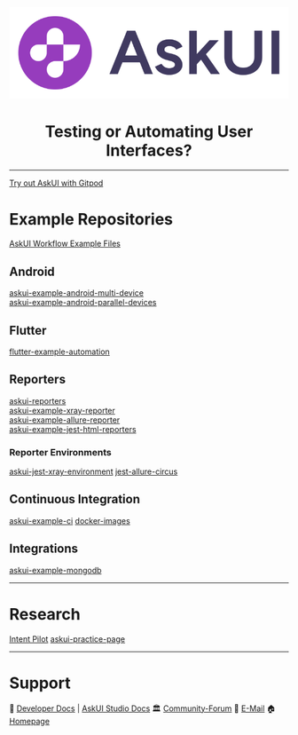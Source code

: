 <div align="center" dir="auto>

  ![askui logo](https://github.com/askui/.github/blob/main/profile/askui-logo-white.svg#gh-dark-mode-only)
  ![askui logo](https://github.com/askui/.github/blob/main/profile/askui-logo.svg#gh-light-mode-only)

  <div class="markdown-heading" dir="auto">
    <h1 align="center" class="heading-element" dir="auto">Testing or Automating User Interfaces?</h1>
  </div>
</div>

---

[Try out AskUI with Gitpod](https://github.com/askui/askui-try-out)

# Example Repositories

[AskUI Workflow Example Files](https://github.com/askui/askui-examples)

## Android
[askui-example-android-multi-device](https://github.com/askui/askui-example-android-multi-device)  
[askui-example-android-parallel-devices](https://github.com/askui/askui-example-android-parallel-devices)

## Flutter
[flutter-example-automation](https://github.com/askui/flutter-example-automation)  

## Reporters
[askui-reporters](https://github.com/askui/askui-reporters)  
[askui-example-xray-reporter](https://github.com/askui/askui-example-xray-reporter)  
[askui-example-allure-reporter](https://github.com/askui/askui-example-allure-reporter)  
[askui-example-jest-html-reporters](https://github.com/askui/askui-example-jest-html-reporters)  

### Reporter Environments
[askui-jest-xray-environment](https://github.com/askui/askui-jest-xray-environment)
[jest-allure-circus](https://github.com/askui/jest-allure-circus)

## Continuous Integration
[askui-example-ci](https://github.com/askui/askui-example-ci)
[docker-images](https://github.com/askui/docker-images)

## Integrations
[askui-example-mongodb](https://github.com/askui/askui-example-mongodb)

---

# Research

[Intent Pilot](https://github.com/askui/intent-pilot)
[askui-practice-page](https://github.com/askui/askui-practice-page)

---

# Support

📜 [Developer Docs](https://docs.askui.com/) | [AskUI Studio Docs](https://askui-studio.docs.askui.com/)
🏛️ [Community-Forum](https://community.askui.com/forums/home)
📨 [E-Mail](info@askui.com)
🏠 [Homepage](https://www.askui.com/)
